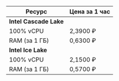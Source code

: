 | Ресурс           | Цена за 1 час |
| ----- | ----- |
| **Intel Cascade Lake**           |
| 100% vCPU        | 2,3900 ₽ |
| RAM (за 1 ГБ)    | 0,6300 ₽ |
| **Intel Ice Lake**               |
| 100% vCPU        | 2,1500 ₽ |
| RAM (за 1 ГБ)    | 0,5700 ₽ |


